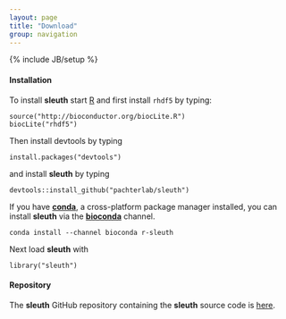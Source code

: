 ```yaml
---
layout: page
title: "Download"
group: navigation
---
```


{% include JB/setup %} 

#### Installation

To install __sleuth__ start [R](https://www.r-project.org) and first install `rhdf5` by typing: 

~~~
source("http://bioconductor.org/biocLite.R")
biocLite("rhdf5")
~~~

Then install devtools by typing

~~~
install.packages("devtools")
~~~

and install __sleuth__ by typing

~~~
devtools::install_github("pachterlab/sleuth")
~~~

If you have [__conda__](http://conda.pydata.org/docs/), a cross-platform package manager installed, you can install __sleuth__ via the [__bioconda__](https://bioconda.github.io/) channel.

~~~
conda install --channel bioconda r-sleuth
~~~

Next load __sleuth__ with

~~~
library("sleuth")
~~~


#### Repository

The __sleuth__ GitHub repository containing the __sleuth__ source code is [here](http://github.com/pachterlab/sleuth).

